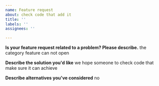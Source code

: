 ```yaml
---
name: Feature request
about: check code that add it
title: ''
labels: ''
assignees: ''

---
```


**Is your feature request related to a problem? Please describe.**
the category feature can not open

**Describe the solution you'd like**
we hope someone to check code that make sure it can achieve

**Describe alternatives you've considered**
no
